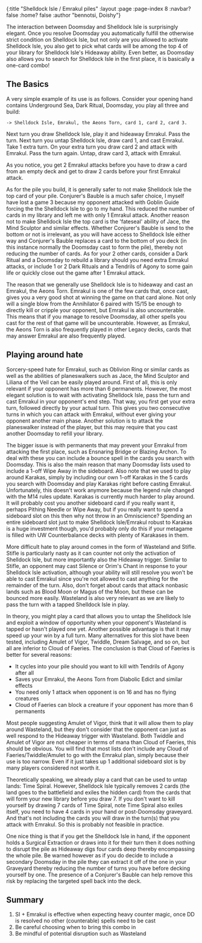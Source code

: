 {:title "Shelldock Isle / Emrakul piles" :layout :page :page-index 8 :navbar? false :home? false :author "bennotsi, Doishy"}

The interaction between Doomsday and Shelldock Isle is surprisingly elegant.
Once you resolve Doomsday you automatically fulfill the otherwise strict
condition on Shelldock Isle, but not only are you allowed to activate Shelldock
Isle, you also get to pick what cards will be among the top 4 of your library
for Shelldock Isle's Hideaway ability. Even better, as Doomsday also allows you
to search for Shelldock Isle in the first place, it is basically a one-card
combo!

## The Basics

A very simple example of its use is as follows. Consider your opening hand
contains Underground Sea, Dark Ritual, Doomsday, you play all three and build:

```
-> Shelldock Isle, Emrakul, the Aeons Torn, card 1, card 2, card 3.
```

Next turn you draw Shelldock Isle, play it and hideaway Emrakul. Pass the turn.
Next turn you untap Shelldock Isle, draw card 1, and cast Emrakul. Take 1 extra
turn. On your extra turn you draw card 2 and attack with Emrakul. Pass the turn
again. Untap, draw card 3, attack with Emrakul.

As you notice, you get 2 Emrakul attacks before you have to draw a card from an
empty deck and get to draw 2 cards before your first Emrakul attack.

As for the pile you build, it is generally safer to not make Shelldock Isle the
top card of your pile. Conjurer's Bauble is a much safer choice, I myself have
lost a game 3 because my opponent attacked with Goblin Guide forcing the the
Shelldock Isle to go to my hand. This reduced the number of cards in my library
and left me with only 1 Emrakul attack. Another reason not to make Shelldock
Isle the top card is the 'fateseal' ability of Jace, the Mind Sculptor and
similar effects. Whether Conjurer's Bauble is send to the bottom or not is
irrelevant, as you will have access to Shelldock Isle either way and Conjurer's
Bauble replaces a card to the bottom of you deck (in this instance normally the
Doomsday cast to form the pile), thereby not reducing the number of cards. As
for your 2 other cards, consider a Dark Ritual and a Doomsday to rebuild a
library should you need extra Emrakul attacks, or include 1 or 2 Dark Rituals
and a Tendrils of Agony to some gain life or quickly close out the game after 1
Emrakul attack.

The reason that we generally use Shelldock Isle is to hideaway and cast an
Emrakul, the Aeons Torn. Emrakul is one of the few cards that, once cast, gives
you a very good shot at winning the game on that card alone. Not only will a
single blow from the Annihilator 6 paired with 15/15 be enough to directly kill
or cripple your opponent, but Emrakul is also uncounterable. This means that if
you manage to resolve Doomsday, all other spells you cast for the rest of that
game will be uncounterable. However, as Emrakul, the Aeons Torn is also
frequently played in other Legacy decks, cards that may answer Emrakul are also
frequently played.

## Playing around hate

Sorcery-speed hate for Emrakul, such as Oblivion Ring or similar cards as well
as the abilities of planeswalkers such as Jace, the Mind Sculptor and Liliana of
the Veil can be easily played around. First of all, this is only relevant if
your opponent has more than 6 permanents. However, the most elegant solution is
to wait with activating Shelldock Isle, pass the turn and cast Emrakul in your
opponent's end step. That way, you first get your extra turn, followed directly
by your actual turn. This gives you two consecutive turns in which you can
attack with Emrakul, without ever giving your opponent another main phase.
Another solution is to attack the planeswalker instead of the player, but this
may require that you cast another Doomsday to refill your library.

The bigger issue is with permanents that may prevent your Emrakul from attacking
the first place, such as Ensnaring Bridge or Blazing Archon. To deal with these
you can include a bounce spell in the cards you search with Doomsday. This is
also the main reason that many Doomsday lists used to include a 1-off Wipe Away
in the sideboard. Also note that we used to play around Karakas, simply by
including our own 1-off Karakas in the 5 cards you search with Doomsday and play
Karakas right before casting Emrakul. Unfortunately, this doesn't work anymore
because the legend rule changed with the M14 rules update. Karakas is currently
much harder to play around. It will probably cost you another sideboard card if
you really want it, perhaps Pithing Needle or Wipe Away, but if you really want
to spend a sideboard slot on this then why not throw in an Omniscience? Spending
an entire sideboard slot just to make Shelldock Isle/Emrakul robust to Karakas
is a huge investment though, you'd probably only do this if your metagame is
filled with UW Counterbalance decks with plenty of Karakases in them.

More difficult hate to play around comes in the form of Wasteland and Stifle.
Stifle is particularly nasty as it can counter not only the activation of
Shelldock Isle, but more importantly also the Hideaway trigger. Similar to
Stifle, an opponent may cast Silence or Orim's Chant in response to your
Shelldock Isle activation, although your ability will still resolve you won't be
able to cast Emrakul since you're not allowed to cast anything for the remainder
of the turn. Also, don't forget about cards that attack nonbasic lands such as
Blood Moon or Magus of the Moon, but these can be bounced more easily. Wasteland
is also very relevant as we are likely to pass the turn with a tapped Shelldock
Isle in play.

In theory, you might play a card that allows you to untap the Shelldock Isle and
exploit a window of opportunity when your opponent's Wasteland is tapped or
hasn't played one yet. Another possible advantage is that it may speed up your
win by a full turn. Many alternatives for this slot have been tested, including
Amulet of Vigor, Twiddle, Dream Salvage, and so on, but all are inferior to
Cloud of Faeries. The conclusion is that Cloud of Faeries is better for several
reasons:

- It cycles into your pile should you want to kill with Tendrils of Agony after
  all
- Saves your Emrakul, the Aeons Torn from Diabolic Edict and similar effects
- You need only 1 attack when opponent is on 16 and has no flying creatures
- Cloud of Faeries can block a creature if your opponent has more than 6
  permanents

Most people suggesting Amulet of Vigor, think that it will allow them to play
around Wasteland, but they don't consider that the opponent can just as well
respond to the Hideaway trigger with Wasteland. Both Twiddle and Amulet of Vigor
are not cheaper in terms of mana than Cloud of Faeries, this should be obvious.
You will find that most lists don't include any Cloud of Faeries/Twiddle/Amulet
to go with the Emrakul plan, simply because their use is too narrow. Even if it
just takes up 1 additional sideboard slot is by many players considered not
worth it.

Theoretically speaking, we already play a card that can be used to untap lands:
Time Spiral. However, Shelldock Isle typically removes 2 cards (the land goes to
the battlefield and exiles the hidden card) from the cards that will form your
new library before you draw 7. If you don't want to kill yourself by drawing 7
cards of Time Spiral, note Time Spiral also exiles itself, you need to have 4
cards in your hand or post-Doomsday graveyard. And that's not including the
cards you will draw in the turn(s) that you attack with Emrakul. So this is
probably not feasible in practice.

One nice thing is that if you get the Shelldock Isle in hand, if the opponent
holds a Surgical Extraction or draws into it for their turn then it does nothing
to disrupt the pile as Hideaway digs four cards deep thereby encompassing the
whole pile. Be warned however as if you do decide to include a secondary
Doomsday in the pile they can extract it off of the one in your Graveyard
thereby reducing the number of turns you have before decking yourself by one.
The presence of a Conjurer's Bauble can help remove this risk by replacing the
targeted spell back into the deck.

## Summary

1. SI + Emrakul is effective when expecting heavy counter magic, once DD is
   resolved no other (counterable) spells need to be cast
2. Be careful choosing when to bring this combo in
3. Be mindful of potential disruption such as Wasteland
